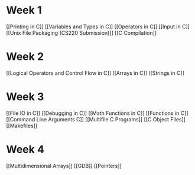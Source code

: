 # Week 1

[[Printing in C]]
[[Variables and Types in C]]
[[Operators in C]]
[[Input in C]]
[[Unix File Packaging (CS220 Submission)]]
[[C Compilation]]

# Week 2

[[Logical Operators and Control Flow in C]]
[[Arrays in C]]
[[Strings in C]]

# Week 3

[[File IO in C]]
[[Debugging in C]]
[[Math Functions in C]]
[[Functions in C]]
[[Command Line Arguments C]]
[[Multifile C Programs]]
[[C Object Files]]
[[Makefiles]]

# Week 4

[[Multidimensional Arrays]]
[[GDB]]
[[Pointers]]